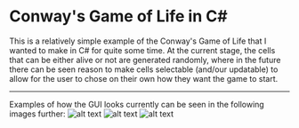 # Conway's Game of Life in C#

This is a relatively simple example of the Conway's Game of Life that I wanted to make in C# for quite some time. At the current
stage, the cells that can be either alive or not are generated randomly, where in the future there can be seen reason to make cells
selectable (and/our updatable) to allow for the user to chose on their own how they want the game to start.

---

Examples of how the GUI looks currently can be seen in the following images further: 
![alt text](https://github.com/Si-ja/Conways-game-of-life-in-C-sharp/blob/master/Interface/Example1.PNG "Example 1")
![alt text](https://github.com/Si-ja/Conways-game-of-life-in-C-sharp/blob/master/Interface/Example2.PNG "Example 2")
![alt text](https://github.com/Si-ja/Conways-game-of-life-in-C-sharp/blob/master/Interface/Example3.PNG "Example 3")
